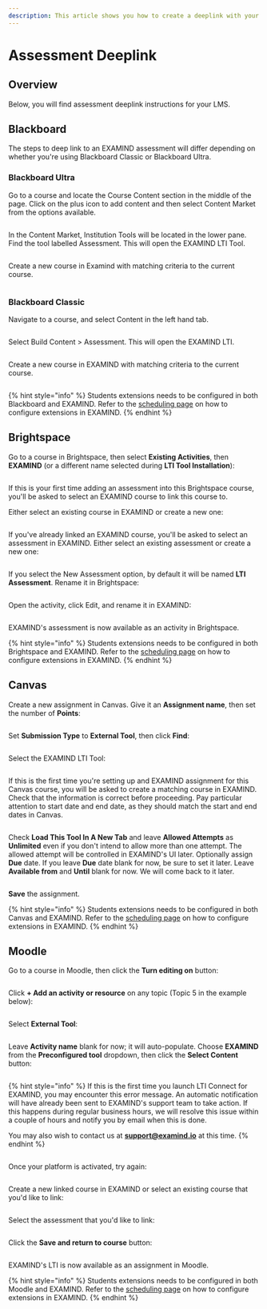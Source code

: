 ```yaml
---
description: This article shows you how to create a deeplink with your LMS.
---
```


# Assessment Deeplink

## Overview

Below, you will find assessment deeplink instructions for your LMS.

## Blackboard

The steps to deep link to an EXAMIND assessment will differ depending on whether you're using Blackboard Classic or Blackboard Ultra.

### Blackboard Ultra

Go to a course and locate the Course Content section in the middle of the page. Click on the plus icon to add content and then select Content Market from the options available.

<figure><img src="../../.gitbook/assets/ultra-course-view-png (1).webp" alt=""><figcaption></figcaption></figure>

In the Content Market, Institution Tools will be located in the lower pane. Find the tool labelled Assessment. This will open the EXAMIND LTI Tool.

<figure><img src="../../.gitbook/assets/content-market-png.webp" alt=""><figcaption></figcaption></figure>

Create a new course in Examind with matching criteria to the current course.

<figure><img src="../../.gitbook/assets/create-course-png-1-1.webp" alt=""><figcaption></figcaption></figure>

### Blackboard Classic

Navigate to a course, and select Content in the left hand tab.

<figure><img src="../../.gitbook/assets/course-content-png.webp" alt=""><figcaption></figcaption></figure>

Select Build Content > Assessment. This will open the EXAMIND LTI.

<figure><img src="../../.gitbook/assets/build-content-png.webp" alt=""><figcaption></figcaption></figure>

Create a new course in EXAMIND with matching criteria to the current course.

<figure><img src="../../.gitbook/assets/create-course-png-1-1.webp" alt=""><figcaption></figcaption></figure>

{% hint style="info" %}
Students extensions needs to be configured in both Blackboard and EXAMIND. Refer to the [scheduling page](../../deliver/schedule.md) on how to configure extensions in EXAMIND.
{% endhint %}

## Brightspace

Go to a course in Brightspace, then select **Existing Activities**, then **EXAMIND** (or a different name selected during **LTI Tool Installation**):

<figure><img src="../../.gitbook/assets/image-png-1.webp" alt=""><figcaption></figcaption></figure>

If this is your first time adding an assessment into this Brightspace course, you'll be asked to select an EXAMIND course to link this course to.

Either select an existing course in EXAMIND or create a new one:

<figure><img src="../../.gitbook/assets/image-png-2 (1).webp" alt=""><figcaption></figcaption></figure>

If you've already linked an EXAMIND course, you'll be asked to select an assessment in EXAMIND. Either select an existing assessment or create a new one:

<figure><img src="../../.gitbook/assets/image-png-3.webp" alt=""><figcaption></figcaption></figure>

If you select the New Assessment option, by default it will be named **LTI Assessment**. Rename it in Brightspace:

<figure><img src="../../.gitbook/assets/image-png-4.webp" alt=""><figcaption></figcaption></figure>

Open the activity, click Edit, and rename it in EXAMIND:

<figure><img src="../../.gitbook/assets/image-png-Apr-26-2024-05-09-05-6994-AM.webp" alt=""><figcaption></figcaption></figure>

EXAMIND's assessment is now available as an activity in Brightspace.

{% hint style="info" %}
Students extensions needs to be configured in both Brightspace and EXAMIND. Refer to the [scheduling page](../../deliver/schedule.md) on how to configure extensions in EXAMIND.
{% endhint %}

## Canvas

Create a new assignment in Canvas. Give it an **Assignment name**, then set the number of **Points**:

<figure><img src="../../.gitbook/assets/canvas-assignment-title.webp" alt=""><figcaption></figcaption></figure>

Set **Submission Type** to **External Tool**, then click **Find**:

<figure><img src="../../.gitbook/assets/canvas-assignment-tools.webp" alt=""><figcaption></figcaption></figure>

Select the EXAMIND LTI Tool:

<figure><img src="../../.gitbook/assets/canvas-assignment-tools-examind.webp" alt=""><figcaption></figcaption></figure>

If this is the first time you're setting up and EXAMIND assignment for this Canvas course, you will be asked to create a matching course in EXAMIND. Check that the information is correct before proceeding. Pay particular attention to start date and end date, as they should match the start and end dates in Canvas.

<figure><img src="../../.gitbook/assets/canvas-link-resource.webp" alt=""><figcaption></figcaption></figure>

Check **Load This Tool In A New Tab** and leave **Allowed Attempts** as **Unlimited** even if you don't intend to allow more than one attempt. The allowed attempt will be controlled in EXAMIND's UI later. Optionally assign **Due** date. If you leave **Due** date blank for now, be sure to set it later. Leave **Available from** and **Until** blank for now. We will come back to it later.

<figure><img src="../../.gitbook/assets/canvas-assignment-config.webp" alt=""><figcaption></figcaption></figure>

**Save** the assignment.

{% hint style="info" %}
Students extensions needs to be configured in both Canvas and EXAMIND. Refer to the [scheduling page](../../deliver/schedule.md) on how to configure extensions in EXAMIND.
{% endhint %}

## Moodle

Go to a course in Moodle, then click the **Turn editing on** button:

<figure><img src="../../.gitbook/assets/image-png-Jun-13-2024-01-50-55-3956-AM.webp" alt=""><figcaption></figcaption></figure>

Click **+ Add an activity or resource** on any topic (Topic 5 in the example below):

<figure><img src="../../.gitbook/assets/image-png-Jun-13-2024-01-52-01-3033-AM.webp" alt=""><figcaption></figcaption></figure>

Select **External Tool**:

<figure><img src="../../.gitbook/assets/image-png-Jun-13-2024-01-52-27-9515-AM.webp" alt=""><figcaption></figcaption></figure>

Leave **Activity name** blank for now; it will auto-populate. Choose **EXAMIND** from the **Preconfigured tool** dropdown, then click the **Select Content** button:

<figure><img src="../../.gitbook/assets/image-png-Jun-13-2024-01-53-11-2640-AM.webp" alt=""><figcaption></figcaption></figure>

{% hint style="info" %}
If this is the first time you launch LTI Connect for EXAMIND, you may encounter this error message. An automatic notification will have already been sent to EXAMIND's support team to take action. If this happens during regular business hours, we will resolve this issue within a couple of hours and notify you by email when this is done.

You may also wish to contact us at [**support@examind.io**](mailto:support@examind.io) at this time.
{% endhint %}

<figure><img src="../../.gitbook/assets/image-png-Jun-13-2024-01-59-35-2527-AM.webp" alt=""><figcaption></figcaption></figure>

Once your platform is activated, try again:

<figure><img src="../../.gitbook/assets/image-png-Jun-13-2024-02-02-20-5449-AM.webp" alt=""><figcaption></figcaption></figure>

Create a new linked course in EXAMIND or select an existing course that you'd like to link:

<figure><img src="../../.gitbook/assets/image-png-Jun-13-2024-02-03-21-5848-AM.webp" alt=""><figcaption></figcaption></figure>

Select the assessment that you'd like to link:

<figure><img src="../../.gitbook/assets/image-png-Jun-13-2024-02-04-38-0883-AM.webp" alt=""><figcaption></figcaption></figure>

Click the **Save and return to course** button:

<figure><img src="../../.gitbook/assets/image-png-Jun-13-2024-02-05-25-8566-AM.webp" alt=""><figcaption></figcaption></figure>

EXAMIND's LTI is now available as an assignment in Moodle.

{% hint style="info" %}
Students extensions needs to be configured in both Moodle and EXAMIND. Refer to the [scheduling page](../../deliver/schedule.md) on how to configure extensions in EXAMIND.
{% endhint %}
